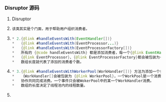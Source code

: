 ### Disruptor 源码

1.  Disruptor

   1. ```java
      该类其实是个门面，用于帮助用户组织消费者。
      ```

   2. ```java
      * 2.{@link #handleEventsWith(EventHandler[])}
      *   {@link #handleEventsWith(EventProcessor...)}
      *   {@link #handleEventsWith(EventProcessorFactory[])}
      *   所有的 {@code handleEventsWith} 都是添加消费者，每一个{@link EventHandler}、
      *   {@link EventProcessor}、{@link EventProcessorFactory}都会被包装为一个独立的消费者{@link BatchEventProcessor}
      *   数组长度就代表了添加的消费者个数。
      ```

   3. ```java
      * 3.{@link #handleEventsWithWorkerPool(WorkHandler[])} 方法为添加一个多线程的消费者，这些handler共同构成一个消费者.
      *   （WorkHandler[]会被包装为 {@link WorkerPool}，一个WorkPool是一个消费者，WorkPool中的Handler们
      *   协作共同完成消费。一个事件只会被WokerPool中的某一个WorkHandler消费。
      *   数组的长度决定了线程池内的线程数量。
      ```

   4. 